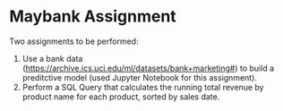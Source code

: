 # Maybank Assignment
Two assignments to be performed:
1. Use a bank data (https://archive.ics.uci.edu/ml/datasets/bank+marketing#) to build a preditctive model (used Jupyter Notebook for this assignment).
2. Perform a SQL Query that calculates the running total revenue by product name for each product, sorted by sales date.

 
